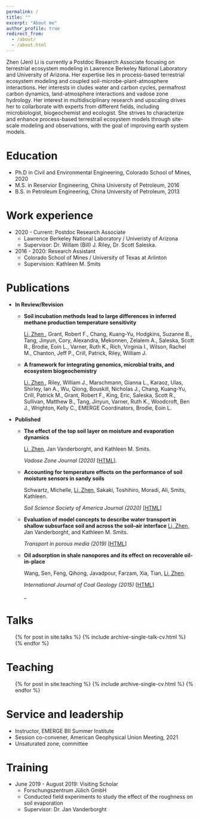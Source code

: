 ```yaml
---
permalink: /
title: ""
excerpt: "About me"
author_profile: true
redirect_from: 
  - /about/
  - /about.html
---
```



<!-- [Download Zhen'CV here (Updated: 07/15/2022)](http://zhen-jenlee-li.github.io/files/ZhenLi_CV_2022.pdf) -->
Zhen (Jen) Li is currently a Postdoc Research Associate focusing on terrestrial ecosystem modeling in Lawrence Berkeley National Laboratory and University of Arizona. Her expertise lies in process-based terrestrial ecosystem modeling and coupled soil-microbe-plant-atmosphere interactions. Her interests in cludes water and carbon cycles, permafrost carbon dynamics, land-atmosphere interactions and vadose zone hydrology. Her interest in multidisciplinary research and upscaling drives her to collarborate with  experts from different fields, including microbiologist, biogeochemist and ecologist. She strives to characterize and enhance process-based terrestrail ecosystem models through site-scale modeling and observations, with the goal of improving earth system models. 

Education
======
* Ph.D in Civil and Environmental Engineering, Colorado School of Mines, 2020
* M.S. in Reservior Engineering, China University of Petroleum, 2016
* B.S. in Petroleum Engineering, China University of Petroleum, 2013

Work experience
======
* 2020 - Current: Postdoc Research Associate
  * Lawrence Berkeley National Laboratory / Univeristy of Arizona
  * Supervisor: Dr. Willam (Bill) J. Riley, Dr. Scott Saleska.
* 2016 - 2020: Research Assistant
  * Colorado School of Mines / University of Texas at Arlinton
  * Supervision: Kathleen M. Smits



Publications
======
* **In Review/Revision**

  * **Soil incubation methods lead to large differences in inferred methane production temperature sensitivity**
  
    <ins> Li, Zhen </ins> , Grant, Robert F., Chang, Kuang-Yu, Hodgkins, Suzanne B., Tang, Jinyun, Cory, Alexandra, Mekonnen, Zelalem A., Saleska, Scott R., Brodie, Eoin L., Varner, Ruth K., Rich, Virginia I., Wilson, Rachel M., Chanton, Jeff P., Crill, Patrick, Riley, William J.

  * **A framework for integrating genomics, microbial traits, and ecosystem biogeochemistry**

    <ins>Li, Zhen </ins> , Riley, William J., Marschmann, Gianna L., Karaoz, Ulas, Shirley, Ian A., Wu, Qiong, Bouskill, Nicholas J., Chang, Kuang-Yu, Crill, Patrick M., Grant, Robert F., King, Eric, Saleska, Scott R., Sullivan, Matthew B., Tang, Jinyun, Varner, Ruth K., Woodcroft, Ben J., Wrighton, Kelly C., EMERGE Coordinators, Brodie, Eoin L.


* **Published**

  * **The effect of the top soil layer on moisture and evaporation dynamics**

    <ins>Li, Zhen</ins>, Jan Vanderborght, and Kathleen M. Smits.
   
    _Vadose Zone Journal (2020)_ [[HTML]](https://acsess.onlinelibrary.wiley.com/doi/full/10.1002/vzj2.20049).
  
  * **Accounting for temperature effects on the performance of soil moisture sensors in sandy soils** 

    Schwartz, Michelle, <ins>Li, Zhen</ins>, Sakaki, Toshihiro, Moradi, Ali, Smits, Kathleen.
    
    _Soil Science Society of America Journal (2020)_ [[HTML]](https://acsess.onlinelibrary.wiley.com/doi/full/10.2136/sssaj2019.05.0161)

  * **Evaluation of model concepts to describe water transport in shallow subsurface soil and across the soil–air interface** 
    <ins>Li, Zhen</ins>, Jan Vanderborght, and Kathleen M. Smits.

    _Transport in porous media (2019)_ [[HTML]](https://link.springer.com/article/10.1007/s11242-018-1144-9)


  * **Oil adsorption in shale nanopores and its effect on recoverable oil-in-place**

    Wang, Sen, Feng, Qihong, Javadpour, Farzam, Xia, Tian, <ins>Li, Zhen</ins>.

    _International Journal of Coal Geology (2015)_ [[HTML]](https://www.sciencedirect.com/science/article/abs/pii/S0166516215300057)

    _



  <!-- <ul>{% for post in site.publications %}
    {% include archive-single-cv.html %}
  {% endfor %}</ul> -->
  
Talks
======
  <ul>{% for post in site.talks %}
    {% include archive-single-talk-cv.html %}
  {% endfor %}</ul>
  
Teaching
======
  <ul>{% for post in site.teaching %}
    {% include archive-single-cv.html %}
  {% endfor %}</ul>
  
Service and leadership
======
* Instructor, EMERGE BII Summer Institute
* Session co-convener, American Geophysical Union Meeting, 2021
* Unsaturated zone, committee


Training
======

* June 2019 - August 2019: Visiting Scholar
  * Forschungszentrum Jülich GmbH
  * Conducted field experiments to study the effect of the roughness on soil evaporation
  * Supervisor: Dr. Jan Vanderborght


<!-- Skills
======
* Skill 1
* Skill 2
  * Sub-skill 2.1
* Skill 3 -->

<!-- 

This is the front page of a website that is powered by the [academicpages template](https://github.com/academicpages/academicpages.github.io) and hosted on GitHub pages. [GitHub pages](https://pages.github.com) is a free service in which websites are built and hosted from code and data stored in a GitHub repository, automatically updating when a new commit is made to the respository. This template was forked from the [Minimal Mistakes Jekyll Theme](https://mmistakes.github.io/minimal-mistakes/) created by Michael Rose, and then extended to support the kinds of content that academics have: publications, talks, teaching, a portfolio, blog posts, and a dynamically-generated CV. You can fork [this repository](https://github.com/academicpages/academicpages.github.io) right now, modify the configuration and markdown files, add your own PDFs and other content, and have your own site for free, with no ads! An older version of this template powers my own personal website at [stuartgeiger.com](http://stuartgeiger.com), which uses [this Github repository](https://github.com/staeiou/staeiou.github.io).

A data-driven personal website
======
Like many other Jekyll-based GitHub Pages templates, academicpages makes you separate the website's content from its form. The content & metadata of your website are in structured markdown files, while various other files constitute the theme, specifying how to transform that content & metadata into HTML pages. You keep these various markdown (.md), YAML (.yml), HTML, and CSS files in a public GitHub repository. Each time you commit and push an update to the repository, the [GitHub pages](https://pages.github.com/) service creates static HTML pages based on these files, which are hosted on GitHub's servers free of charge.

Many of the features of dynamic content management systems (like Wordpress) can be achieved in this fashion, using a fraction of the computational resources and with far less vulnerability to hacking and DDoSing. You can also modify the theme to your heart's content without touching the content of your site. If you get to a point where you've broken something in Jekyll/HTML/CSS beyond repair, your markdown files describing your talks, publications, etc. are safe. You can rollback the changes or even delete the repository and start over -- just be sure to save the markdown files! Finally, you can also write scripts that process the structured data on the site, such as [this one](https://github.com/academicpages/academicpages.github.io/blob/master/talkmap.ipynb) that analyzes metadata in pages about talks to display [a map of every location you've given a talk](https://academicpages.github.io/talkmap.html).

Getting started
======
1. Register a GitHub account if you don't have one and confirm your e-mail (required!)
1. Fork [this repository](https://github.com/academicpages/academicpages.github.io) by clicking the "fork" button in the top right. 
1. Go to the repository's settings (rightmost item in the tabs that start with "Code", should be below "Unwatch"). Rename the repository "[your GitHub username].github.io", which will also be your website's URL.
1. Set site-wide configuration and create content & metadata (see below -- also see [this set of diffs](http://archive.is/3TPas) showing what files were changed to set up [an example site](https://getorg-testacct.github.io) for a user with the username "getorg-testacct")
1. Upload any files (like PDFs, .zip files, etc.) to the files/ directory. They will appear at https://[your GitHub username].github.io/files/example.pdf.  
1. Check status by going to the repository settings, in the "GitHub pages" section

Site-wide configuration
------
The main configuration file for the site is in the base directory in [_config.yml](https://github.com/academicpages/academicpages.github.io/blob/master/_config.yml), which defines the content in the sidebars and other site-wide features. You will need to replace the default variables with ones about yourself and your site's github repository. The configuration file for the top menu is in [_data/navigation.yml](https://github.com/academicpages/academicpages.github.io/blob/master/_data/navigation.yml). For example, if you don't have a portfolio or blog posts, you can remove those items from that navigation.yml file to remove them from the header. 

Create content & metadata
------
For site content, there is one markdown file for each type of content, which are stored in directories like _publications, _talks, _posts, _teaching, or _pages. For example, each talk is a markdown file in the [_talks directory](https://github.com/academicpages/academicpages.github.io/tree/master/_talks). At the top of each markdown file is structured data in YAML about the talk, which the theme will parse to do lots of cool stuff. The same structured data about a talk is used to generate the list of talks on the [Talks page](https://academicpages.github.io/talks), each [individual page](https://academicpages.github.io/talks/2012-03-01-talk-1) for specific talks, the talks section for the [CV page](https://academicpages.github.io/cv), and the [map of places you've given a talk](https://academicpages.github.io/talkmap.html) (if you run this [python file](https://github.com/academicpages/academicpages.github.io/blob/master/talkmap.py) or [Jupyter notebook](https://github.com/academicpages/academicpages.github.io/blob/master/talkmap.ipynb), which creates the HTML for the map based on the contents of the _talks directory).

**Markdown generator**

I have also created [a set of Jupyter notebooks](https://github.com/academicpages/academicpages.github.io/tree/master/markdown_generator
) that converts a CSV containing structured data about talks or presentations into individual markdown files that will be properly formatted for the academicpages template. The sample CSVs in that directory are the ones I used to create my own personal website at stuartgeiger.com. My usual workflow is that I keep a spreadsheet of my publications and talks, then run the code in these notebooks to generate the markdown files, then commit and push them to the GitHub repository.

How to edit your site's GitHub repository
------
Many people use a git client to create files on their local computer and then push them to GitHub's servers. If you are not familiar with git, you can directly edit these configuration and markdown files directly in the github.com interface. Navigate to a file (like [this one](https://github.com/academicpages/academicpages.github.io/blob/master/_talks/2012-03-01-talk-1.md) and click the pencil icon in the top right of the content preview (to the right of the "Raw | Blame | History" buttons). You can delete a file by clicking the trashcan icon to the right of the pencil icon. You can also create new files or upload files by navigating to a directory and clicking the "Create new file" or "Upload files" buttons. 

Example: editing a markdown file for a talk
![Editing a markdown file for a talk](/images/editing-talk.png)

For more info
------
More info about configuring academicpages can be found in [the guide](https://academicpages.github.io/markdown/). The [guides for the Minimal Mistakes theme](https://mmistakes.github.io/minimal-mistakes/docs/configuration/) (which this theme was forked from) might also be helpful. -->




<!-- Education
======
* Ph.D in Civil and Environmental Engineering, Colorado School of Mines, 2020
* M.S. in Reservior Engineering, China University of Petroleum, 2016
* B.S. in Petroleum Engineering, China University of Petroleum, 2013 -->

<!-- ---
title: "Soil incubation methods lead to large differences in inferred methane production temperature sensitivity"
collection: publications
permalink: /publication/1-2023-01-10-paper-in-prepration
excerpt: '**Zhen Li**, Robert F. Grant, Kuang-Yu Chang, Suzanne B. Hodgkins, Jinyun Tang, Alexandra Cory, Zelalem A. Mekonnen, Scott R. Saleska, Eoin L. Brodie, Ruth K. Varner, Virginia I. Rich, Rachel M. Wilson, Jeff P. Chanton, Patrick Crill, William J. Riley (in-review)'
date: 'N/A'
venue: 'Submitted'
# paperurl: 'NA'
# citation: 'Your Name, You. (2009). &quot;Paper Title Number 1.&quot; <i>Journal 1</i>. 1(1).'
---
in-review -->

<!-- <i>submitted<i> -->
<!-- [Download paper here](http://academicpages.github.io/files/paper1.pdf) -->
